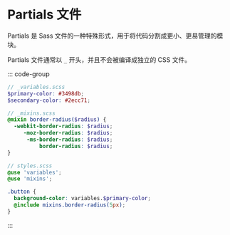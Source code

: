 # Partials 文件

Partials 是 Sass 文件的一种特殊形式，用于将代码分割成更小、更易管理的模块。

Partials 文件通常以 `_` 开头，并且不会被编译成独立的 CSS 文件。

::: code-group

```scss [定义 Partial 文件]
// _variables.scss
$primary-color: #3498db;
$secondary-color: #2ecc71;

// _mixins.scss
@mixin border-radius($radius) {
  -webkit-border-radius: $radius;
     -moz-border-radius: $radius;
      -ms-border-radius: $radius;
          border-radius: $radius;
}
```

```scss [引用 Partial 文件]
// styles.scss
@use 'variables';
@use 'mixins';

.button {
  background-color: variables.$primary-color;
  @include mixins.border-radius(5px);
}
```

:::
